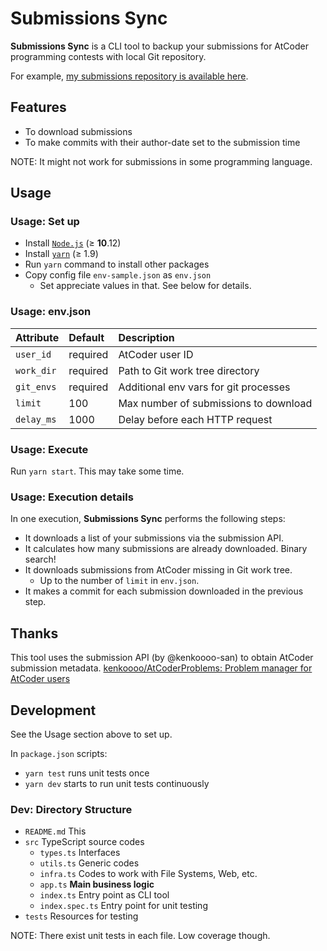 # Submissions Sync

**Submissions Sync** is a CLI tool to backup your submissions for AtCoder programming contests with local Git repository.

For example, [my submissions repository is available here](https://github.com/vain0x/submissions/tree/dev).

## Features

- To download submissions
- To make commits with their author-date set to the submission time

NOTE: It might not work for submissions in some programming language.

## Usage

### Usage: Set up

- Install [`Node.js`](https://nodejs.org) (≥ **10**.12)
- Install [`yarn`](https://yarnpkg.com) (≥ 1.9)
- Run `yarn` command to install other packages
- Copy config file `env-sample.json` as `env.json`
    - Set appreciate values in that. See below for details.

### Usage: env.json

| Attribute     | Default  | Description |
|:--------------|:---------|:------------|
| `user_id`     | required | AtCoder user ID |
| `work_dir`    | required | Path to Git work tree directory |
| `git_envs`    | required | Additional env vars for git processes |
| `limit`       | 100      | Max number of submissions to download |
| `delay_ms`    | 1000     | Delay before each HTTP request |

### Usage: Execute

Run `yarn start`. This may take some time.

### Usage: Execution details

In one execution, **Submissions Sync** performs the following steps:

- It downloads a list of your submissions via the submission API.
- It calculates how many submissions are already downloaded. Binary search!
- It downloads submissions from AtCoder missing in Git work tree.
    - Up to the number of `limit` in `env.json`.
- It makes a commit for each submission downloaded in the previous step.

## Thanks

This tool uses the submission API (by @kenkoooo-san) to obtain AtCoder submission metadata.
[kenkoooo/AtCoderProblems\: Problem manager for AtCoder users](https://github.com/kenkoooo/AtCoderProblems)

## Development

See the Usage section above to set up.

In `package.json` scripts:

- `yarn test` runs unit tests once
- `yarn dev` starts to run unit tests continuously

### Dev: Directory Structure

- `README.md` This
- `src` TypeScript source codes
    - `types.ts` Interfaces
    - `utils.ts` Generic codes
    - `infra.ts` Codes to work with File Systems, Web, etc.
    - `app.ts` **Main business logic**
    - `index.ts` Entry point as CLI tool
    - `index.spec.ts` Entry point for unit testing
- `tests` Resources for testing

NOTE: There exist unit tests in each file. Low coverage though.
